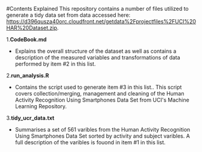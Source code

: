 #Contents Explained 
This repository contains a number of files utilized to generate a tidy data set from data accessed here: https://d396qusza40orc.cloudfront.net/getdata%2Fprojectfiles%2FUCI%20HAR%20Dataset.zip. 

1.**CodeBook.md**

- Explains the overall structure of the dataset as well as contains a description of the measured variables and transformations of data performed by item #2 in this list.

2.**run_analysis.R**

- Contains the script used to generate item #3 in this list.. This script covers collection/merging, management and cleaning of the Human Activity Recognition Using Smartphones Data Set from UCI's Machine Learning Repository. 

3.**tidy_ucr_data.txt** 

- Summarises a set of 561 varibles from the Human Activity Recognition Using Smartphones Data Set sorted by activity and subject varibles. A full description of the varibles is fouond in item #1 in this list. 

